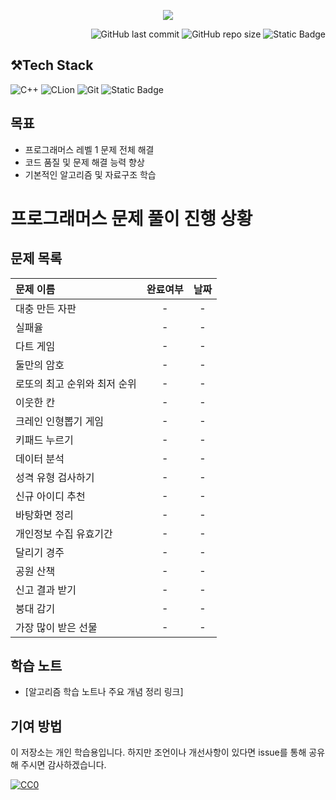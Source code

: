 <p align='center'>
    <img src=https://capsule-render.vercel.app/api?type=waving&height=210&color=gradient&text=프로그래머스%20연습문제&textBg=false&fontColor=FFFFFF&desc=레벨1&descAlign=91&descAlignY=58&descSize=30">
</p>
<div align="right">

![GitHub last commit](https://img.shields.io/github/last-commit/gobad820/programmers-level-one)
![GitHub repo size](https://img.shields.io/github/repo-size/gobad820/programmers-level-one)
![Static Badge](https://img.shields.io/badge/programmers-level_one-orange)

</div>

## ⚒️Tech Stack

![C++](https://img.shields.io/badge/C++-00599C?style=for-the-badge&logo=c%2B%2B&logoColor=white&style=flat)
![CLion](https://img.shields.io/badge/CLion-000000?style=for-the-badge&logo=clion&logoColor=white&style=flat)
![Git](https://img.shields.io/badge/Git-F05032?style=for-the-badge&logo=git&logoColor=white&style=flat)
![Static Badge](https://img.shields.io/badge/programmers-level_one-blue)

## 목표

- 프로그래머스 레벨 1 문제 전체 해결
- 코드 품질 및 문제 해결 능력 향상
- 기본적인 알고리즘 및 자료구조 학습

# 프로그래머스 문제 풀이 진행 상황

## 문제 목록

| 문제 이름                                                                                                                                                  | 완료여부 | 날짜 |
|:-------------------------------------------------------------------------------------------------------------------------------------------------------| :----: | :----------: |
| 대충 만든 자판                                                                                                                                               | - | - |
| 실패율                                                                                                                                                    | - | - |
| 다트 게임                                                                                                                                                  | - | - |
| 둘만의 암호                                                                                                                                                 | - | - |
| 로또의 최고 순위와 최저 순위                                                                                                                                       | - | - |
| 이웃한 칸                                                                                                                                                  | - | - |
| 크레인 인형뽑기 게임                                                                                                                                            | - | - |
| 키패드 누르기                                                                                                                                                | - | - |
| 데이터 분석                                                                                                                                                 | - | - |
| 성격 유형 검사하기                                                                                                                                             | - | - |
| 신규 아이디 추천                                                                                                                                              | - | - |
| 바탕화면 정리                                                                                                                                                | - | - |
| 개인정보 수집 유효기간                                                                                                                                           | - | - |
| 달리기 경주                                                                                                                                                 | - | - |
| 공원 산책                                                                                                                                                  | - | - |
| 신고 결과 받기                                                                                                                                               | - | - |
| 붕대 감기                                                                                                                                                  | - | - |
| 가장 많이 받은 선물                                                                                                                                            | - | - |
## 학습 노트

- [알고리즘 학습 노트나 주요 개념 정리 링크]

## 기여 방법

이 저장소는 개인 학습용입니다. 하지만 조언이나 개선사항이 있다면 issue를 통해 공유해 주시면 감사하겠습니다.

[![CC0](https://licensebuttons.net/p/zero/1.0/88x31.png)](http://creativecommons.org/publicdomain/zero/1.0/)

